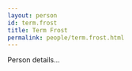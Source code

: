 ```yaml
---
layout: person
id: term.frost
title: Term Frost
permalink: people/term.frost.html
---
```


Person details...
